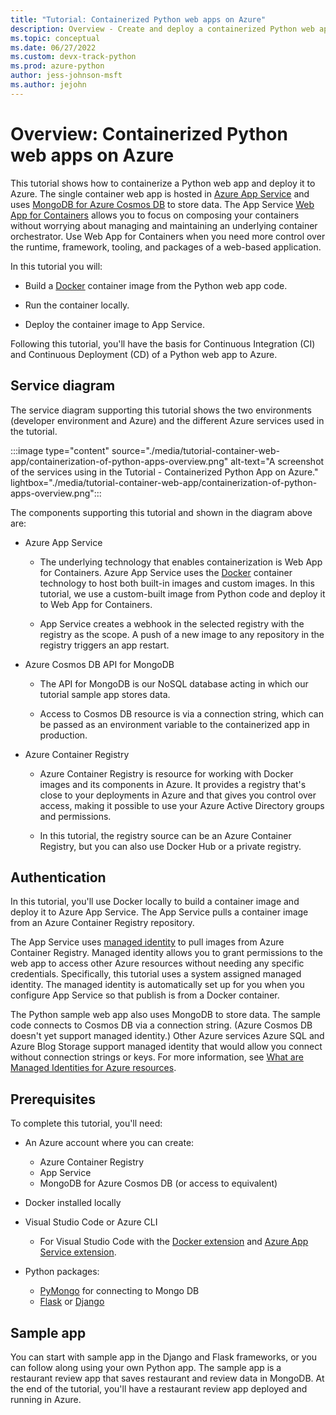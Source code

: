 ```yaml
---
title: "Tutorial: Containerized Python web apps on Azure"
description: Overview - Create and deploy a containerized Python web app on Azure
ms.topic: conceptual
ms.date: 06/27/2022
ms.custom: devx-track-python
ms.prod: azure-python
author: jess-johnson-msft
ms.author: jejohn
---
```


# Overview: Containerized Python web apps on Azure

This tutorial shows how to containerize a Python web app and deploy it to Azure. The single container web app is hosted in [Azure App Service][1] and uses [MongoDB for Azure Cosmos DB][2] to store data. The App Service [Web App for Containers][3] allows you to focus on composing your containers without worrying about managing and maintaining an underlying container orchestrator. Use Web App for Containers when you need more control over the runtime, framework, tooling, and packages of a web-based application.

In this tutorial you will:

* Build a [Docker][4] container image from the Python web app code.

* Run the container locally.

* Deploy the container image to App Service.

Following this tutorial, you'll have the basis for Continuous Integration (CI) and Continuous Deployment (CD) of a Python web app to Azure.

## Service diagram

The service diagram supporting this tutorial shows the two environments (developer environment and Azure) and the different Azure services used in the tutorial.
	
:::image type="content" source="./media/tutorial-container-web-app/containerization-of-python-apps-overview.png" alt-text="A screenshot of the services using in the Tutorial - Containerized Python App on Azure." lightbox="./media/tutorial-container-web-app/containerization-of-python-apps-overview.png":::

The components supporting this tutorial and shown in the diagram above are:

* Azure App Service

  * The underlying technology that enables containerization is Web App for Containers.  Azure App Service uses the [Docker][4] container technology to host both built-in images and custom images.  In this tutorial, we use a custom-built image from Python code and deploy it to Web App for Containers.

  * App Service creates a webhook in the selected registry with the registry as the scope. A push of a new image to any repository in the registry triggers an app restart. 

* Azure Cosmos DB API for MongoDB

  * The API for MongoDB is our NoSQL database acting in which our tutorial sample app stores data.

  * Access to Cosmos DB resource is via a connection string, which can be passed as an environment variable to the containerized app in production.

* Azure Container Registry

  * Azure Container Registry is  resource for working with Docker images and its components in Azure. It provides a registry that's close to your deployments in Azure and that gives you control over access, making it possible to use your Azure Active Directory groups and permissions.

  * In this tutorial, the registry source can be an Azure Container Registry, but you can also use Docker Hub or a private registry.

## Authentication

In this tutorial, you'll use Docker locally to build a container image and deploy it to Azure App Service. The App Service pulls a container image from an Azure Container Registry repository.

The App Service uses [managed identity][5] to pull images from Azure Container Registry. Managed identity allows you to grant permissions to the web app to access other Azure resources without needing any specific credentials. Specifically, this tutorial uses a system assigned managed identity. The managed identity is automatically set up for you when you configure App Service so that publish is from a Docker container.

The Python sample web app also uses MongoDB to store data. The sample code connects to Cosmos DB via a connection string. (Azure Cosmos DB doesn't yet support managed identity.)  Other Azure services Azure SQL and Azure Blog Storage support managed identity that would allow you connect without connection strings or keys. For more information, see [What are Managed Identities for Azure resources][5].


## Prerequisites

To complete this tutorial, you'll need:

* An Azure account where you can create:

  * Azure Container Registry
  * App Service 
  * MongoDB for Azure Cosmos DB (or access to equivalent)

* Docker installed locally

* Visual Studio Code or Azure CLI

  * For Visual Studio Code with the [Docker extension][6] and [Azure App Service extension][7].

* Python packages:

  * [PyMongo][8] for connecting to Mongo DB
  * [Flask][9] or [Django][10]

## Sample app

You can start with sample app in the Django and Flask frameworks, or you can follow along using your own Python app. The sample app is a restaurant review app that saves restaurant and review data in MongoDB. At the end of the tutorial, you'll have a restaurant review app deployed and running in Azure.


[1]: https://azure.microsoft.com/services/app-service/
[2]: /azure/cosmos-db/mongodb/mongodb-introduction
[3]: https://azure.microsoft.com/services/app-service/containers/
[4]: https://www.docker.com/
[5]: /azure/active-directory/managed-identities-azure-resources/overview
[6]: https://marketplace.visualstudio.com/items?itemName=ms-azuretools.vscode-docker
[7]: https://marketplace.visualstudio.com/items?itemName=ms-azuretools.vscode-azureappservice
[8]: https://pypi.org/project/pymongo/
[9]: https://flask.palletsprojects.com/en/2.1.x/
[10]: https://www.djangoproject.com/